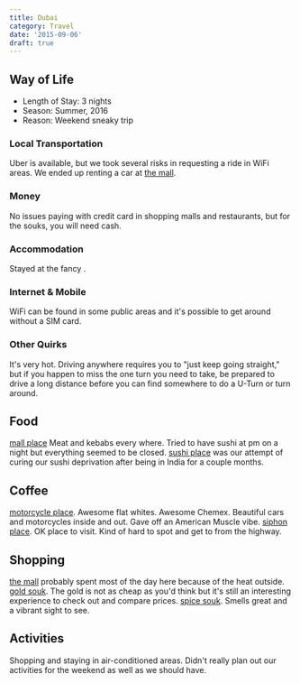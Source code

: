 ```yaml
---
title: Dubai
category: Travel
date: '2015-09-06'
draft: true
---
```


## Way of Life

- Length of Stay: 3 nights
- Season: Summer, 2016
- Reason: Weekend sneaky trip

### Local Transportation

Uber is available, but we took several risks in requesting a ride in WiFi areas. We ended up renting a car at [the mall]().

### Money

No issues paying with credit card in shopping malls and restaurants, but for the souks, you will need cash.

### Accommodation

Stayed at the fancy []().

### Internet & Mobile

WiFi can be found in some public areas and it's possible to get around without a SIM card.

### Other Quirks

It's very hot. Driving anywhere requires you to "just keep going straight," but if you happen to miss the one turn you need to take,
be prepared to drive a long distance before you can find somewhere to do a U-Turn or turn around.

## Food

[mall place]() Meat and kebabs every where.
Tried to have sushi at pm on a night but everything seemed to be closed.
[sushi place]() was our attempt of curing our sushi deprivation after being in India for a couple months.

## Coffee

[motorcycle place](). Awesome flat whites. Awesome Chemex. Beautiful cars and motorcycles inside and out. Gave off an American Muscle vibe.
[siphon place](). OK place to visit. Kind of hard to spot and get to from the highway.

## Shopping

[the mall]() probably spent most of the day here because of the heat outside.
[gold souk](). The gold is not as cheap as you'd think but it's still an interesting experience to check out and compare prices.
[spice souk](). Smells great and a vibrant sight to see.

## Activities

Shopping and staying in air-conditioned areas. Didn't really plan out our activities for the weekend as well as we should have.
